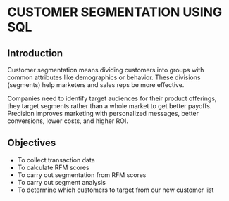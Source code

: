 # CUSTOMER SEGMENTATION USING SQL

## Introduction

Customer segmentation means dividing customers into groups with common attributes like demographics or behavior. These divisions (segments)
help marketers and sales reps be more effective.

Companies need to identify target audiences for their product offerings, they target segments rather than a whole market to get better payoffs.
Precision improves marketing with personalized messages, better conversions, lower costs, and higher ROI.

## Objectives

* To collect transaction data
* To calculate RFM scores
* To carry out segmentation from RFM scores
* To carry out segment analysis
* To determine which customers to target from our new customer list
